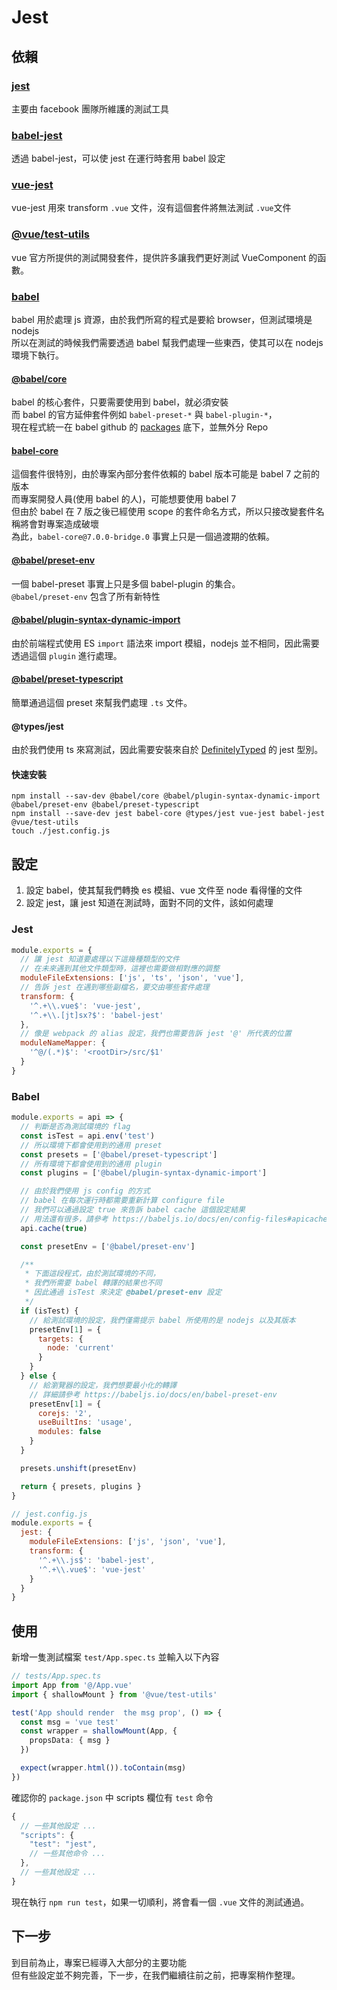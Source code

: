 
# Jest

## 依賴

### [jest](https://jestjs.io/)
主要由 facebook 團隊所維護的測試工具

### [babel-jest](https://github.com/facebook/jest/tree/master/packages/babel-jest)
透過 babel-jest，可以使 jest 在運行時套用 babel 設定

### [vue-jest](https://github.com/vuejs/vue-jest)
vue-jest 用來 transform `.vue` 文件，沒有這個套件將無法測試 `.vue`文件

### [@vue/test-utils](https://vue-test-utils.vuejs.org/)
vue 官方所提供的測試開發套件，提供許多讓我們更好測試 VueComponent 的函數。

### [babel](https://babeljs.io/)
babel 用於處理 js 資源，由於我們所寫的程式是要給 browser，但測試環境是 nodejs  
所以在測試的時候我們需要透過 babel 幫我們處理一些東西，使其可以在 nodejs 環境下執行。  

#### [@babel/core](https://github.com/babel/babel/tree/master/packages/babel-core)
babel 的核心套件，只要需要使用到 babel，就必須安裝  
而 babel 的官方延伸套件例如 `babel-preset-*` 與 `babel-plugin-*`，  
現在程式統一在 babel github 的 [packages](https://github.com/babel/babel/tree/master/packages) 底下，並無外分 Repo

#### [babel-core](https://github.com/babel/babel-bridge)
這個套件很特別，由於專案內部分套件依賴的 babel 版本可能是 babel 7 之前的版本  
而專案開發人員(使用 babel 的人)，可能想要使用 babel 7  
但由於 babel 在 7 版之後已經使用 scope 的套件命名方式，所以只接改變套件名稱將會對專案造成破壞  
為此，`babel-core@7.0.0-bridge.0` 事實上只是一個過渡期的依賴。  

#### [@babel/preset-env](https://github.com/babel/babel/tree/master/packages/babel-preset-env)
一個 babel-preset 事實上只是多個 babel-plugin 的集合。  
`@babel/preset-env` 包含了所有新特性  

#### [@babel/plugin-syntax-dynamic-import](https://github.com/babel/babel/tree/master/packages/babel-plugin-syntax-dynamic-import)
由於前端程式使用 ES `import` 語法來 import 模組，nodejs 並不相同，因此需要透過這個 `plugin` 進行處理。  

#### [@babel/preset-typescript](https://github.com/babel/babel/tree/master/packages/babel-preset-typescript)
簡單通過這個 preset 來幫我們處理 `.ts` 文件。

#### @types/jest
由於我們使用 ts 來寫測試，因此需要安裝來自於 [DefinitelyTyped](https://github.com/DefinitelyTyped/DefinitelyTyped) 的 jest 型別。  

#### 快速安裝

```shell
npm install --sav-dev @babel/core @babel/plugin-syntax-dynamic-import @babel/preset-env @babel/preset-typescript
npm install --save-dev jest babel-core @types/jest vue-jest babel-jest @vue/test-utils
touch ./jest.config.js
```

## 設定

1. 設定 babel，使其幫我們轉換 es 模組、vue 文件至 node 看得懂的文件
2. 設定 jest，讓 jest 知道在測試時，面對不同的文件，該如何處理

### Jest
```javascript
module.exports = {
  // 讓 jest 知道要處理以下這幾種類型的文件
  // 在未來遇到其他文件類型時，這裡也需要做相對應的調整
  moduleFileExtensions: ['js', 'ts', 'json', 'vue'],
  // 告訴 jest 在遇到哪些副檔名，要交由哪些套件處理
  transform: {
    '^.+\\.vue$': 'vue-jest',
    '^.+\\.[jt]sx?$': 'babel-jest'
  },
  // 像是 webpack 的 alias 設定，我們也需要告訴 jest '@' 所代表的位置
  moduleNameMapper: {
    '^@/(.*)$': '<rootDir>/src/$1'
  }
}
```

### Babel
```javascript
module.exports = api => {
  // 判斷是否為測試環境的 flag
  const isTest = api.env('test')
  // 所以環境下都會使用到的通用 preset
  const presets = ['@babel/preset-typescript']
  // 所有環境下都會使用到的通用 plugin
  const plugins = ['@babel/plugin-syntax-dynamic-import']

  // 由於我們使用 js config 的方式
  // babel 在每次運行時都需要重新計算 configure file
  // 我們可以通過設定 true 來告訴 babel cache 這個設定結果
  // 用法還有很多，請參考 https://babeljs.io/docs/en/config-files#apicache
  api.cache(true)

  const presetEnv = ['@babel/preset-env']

  /**
   * 下面這段程式，由於測試環境的不同，
   * 我們所需要 babel 轉譯的結果也不同
   * 因此通過 isTest 來決定 @babel/preset-env 設定
   */
  if (isTest) {
    // 給測試環境的設定，我們僅需提示 babel 所使用的是 nodejs 以及其版本
    presetEnv[1] = {
      targets: {
        node: 'current'
      }
    }
  } else {
    // 給瀏覽器的設定，我們想要最小化的轉譯
    // 詳細請參考 https://babeljs.io/docs/en/babel-preset-env
    presetEnv[1] = {
      corejs: '2',
      useBuiltIns: 'usage',
      modules: false
    }
  }

  presets.unshift(presetEnv)

  return { presets, plugins }
}
```

```javascript
// jest.config.js
module.exports = {
  jest: {
    moduleFileExtensions: ['js', 'json', 'vue'],
    transform: {
      '^.+\\.js$': 'babel-jest',
      '^.+\\.vue$': 'vue-jest'
    }
  }
}
```

## 使用

新增一隻測試檔案 `test/App.spec.ts` 並輸入以下內容  

```typescript
// tests/App.spec.ts
import App from '@/App.vue'
import { shallowMount } from '@vue/test-utils'

test('App should render  the msg prop', () => {
  const msg = 'vue test'
  const wrapper = shallowMount(App, {
    propsData: { msg }
  })

  expect(wrapper.html()).toContain(msg)
})
```

確認你的 `package.json` 中 scripts 欄位有 `test` 命令  
```javascript
{
  // 一些其他設定 ...
  "scripts": {
    "test": "jest",
    // 一些其他命令 ...
  },
  // 一些其他設定 ...
}
```

現在執行 `npm run test`，如果一切順利，將會看一個 `.vue` 文件的測試通過。

## 下一步

到目前為止，專案已經導入大部分的主要功能  
但有些設定並不夠完善，下一步，在我們繼續往前之前，把專案稍作整理。
